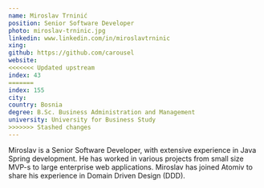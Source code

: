 ```yaml
---
name: Miroslav Trninić
position: Senior Software Developer
photo: miroslav-trninic.jpg
linkedin: www.linkedin.com/in/miroslavtrninic
xing: 
github: https://github.com/carousel
website: 
<<<<<<< Updated upstream
index: 43
=======
index: 155
city:
country: Bosnia
degree: B.Sc. Business Administration and Management
university: University for Business Study
>>>>>>> Stashed changes
---
```

Miroslav is a Senior Software Developer, with extensive experience in Java Spring development. He has worked in various projects from small size MVP-s to large enterprise web applications. Miroslav has joined Atomiv to share his experience in Domain Driven Design (DDD).